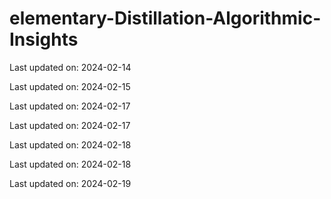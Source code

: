 # elementary-Distillation-Algorithmic-Insights


Last updated on: 2024-02-14

Last updated on: 2024-02-15

Last updated on: 2024-02-17

Last updated on: 2024-02-17

Last updated on: 2024-02-18

Last updated on: 2024-02-18

Last updated on: 2024-02-19